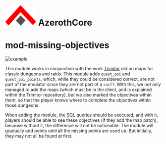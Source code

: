# ![logo](https://raw.githubusercontent.com/azerothcore/azerothcore.github.io/master/images/logo-github.png) AzerothCore

# mod-missing-objectives

![example](https://imgur.com/a/HxbEbRU)

This module works in conjunction with the work [Trimitor](https://github.com/Trimitor/WDM-patch) did on maps for classic dungeons and raids. This module adds `quest_poi` and `quest_poi_points`, which, while they could be considered correct, are not part of the emulator since they are not part of a `sniff`. With this, we not only managed to add the maps (which must be in the client, and is explained within the Trimitor repository), but we also marked the objectives within them, so that the player knows where to complete the objectives within those dungeons.

When adding the module, the SQL queries should be executed, and with it, players should be able to see these objectives (if they add the map patch), because without it, the difference will not be noticeable. The module will gradually add points until all the missing points are used up. But initially, they may not all be found at first.
